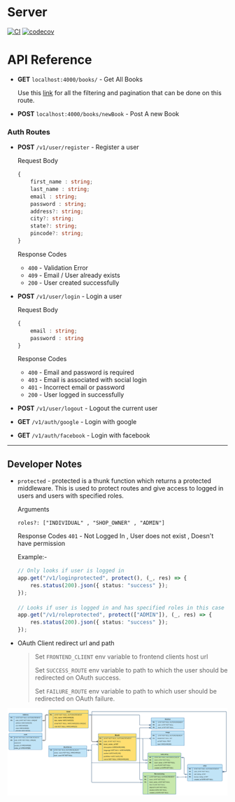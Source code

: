 # Server
[![CI](https://github.com/morya-111/server/actions/workflows/CI.yml/badge.svg?branch=main)](https://github.com/morya-111/server/actions/workflows/CI.yml)
[![codecov](https://codecov.io/gh/morya-111/server/branch/main/graph/badge.svg?token=AL2UQA6DDR)](https://codecov.io/gh/morya-111/server)

# API Reference

- **GET** `localhost:4000/books/` - Get All Books

    Use this [link](https://github.com/rjlopezdev/typeorm-express-query-builder#available-lookups) for all the filtering and pagination that can be done on this route.

- **POST** `localhost:4000/books/newBook` - Post A new Book

### Auth Routes

- **POST** `/v1/user/register` - Register a user
    
    Request Body
    ```ts
    {
        first_name : string;
        last_name : string;
        email : string;
        password : string;
        address?: string;
        city?: string;
        state?: string;
        pincode?: string;
    }
    ```
    Response Codes
    - `400` - Validation Error
    - `409` - Email / User already exists
    - `200` - User created successfully 

- **POST** `/v1/user/login` - Login a user 

    Request Body
    ```ts
    {
        email : string;
        password : string
    }
    ```
    Response Codes
    - `400` - Email and password is required
    - `403` - Email is associated with social login
    - `401` - Incorrect email or password
    - `200` - User logged in successfully 

- **POST** `/v1/user/logout` - Logout the current user
  
- **GET** `/v1/auth/google` - Login with google

- **GET** `/v1/auth/facebook` - Login with facebook

---
## Developer Notes
- `protected` - protected is a thunk function which returns a protected middleware. This is used to protect routes and give access to logged in users and users with specified roles.
    
    Arguments
    ```
    roles?: ["INDIVIDUAL" , "SHOP_OWNER" , "ADMIN"] 
    ```
    Response Codes
    `401` - Not Logged In , User does not exist , Doesn't have permission

    Example:-
    ```ts
    // Only looks if user is logged in
    app.get("/v1/loginprotected", protect(), (_, res) => {
	    res.status(200).json({ status: "success" });
    });

    // Looks if user is logged in and has specified roles in this case "ADMIN"
    app.get("/v1/roleprotected", protect(["ADMIN"]), (_, res) => {
	    res.status(200).json({ status: "success" });
    });
    ```
- OAuth Client redirect url and path
  > Set `FRONTEND_CLIENT` env variable to frontend clients host url
  > 
  > Set `SUCCESS_ROUTE` env variable to path to which the user should be redirected on OAuth success.
  >
  > Set `FAILURE_ROUTE` env variable to path to which user should be redirected on OAuth failure.

<img src="./er-diagram.svg" />
